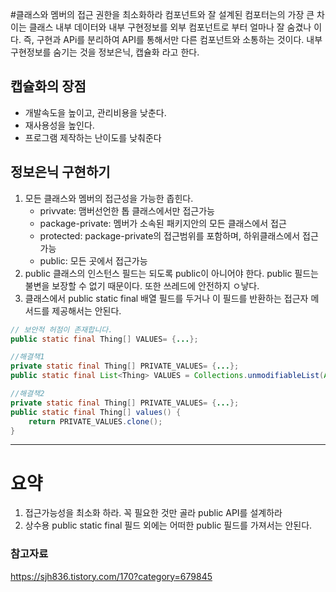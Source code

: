 #클래스와 멤버의 접근 권한을 최소화하라
컴포넌트와 잘 설계된 컴포터는의 가장 큰 차이는 클래스 내부 데이터와 내부 구현정보를 외부 컴포넌트로 부터 얼마나 잘 숨겼나 이다. 즉, 구현과 APi를 분리하여 API를 통해서만 다른 컴포넌트와 소통하는 것이다. 내부 구현정보를 숨기는 것을 정보은닉, 캡슐화 라고 한다.

## 캡슐화의 장점
* 개발속도을 높이고, 관리비용을 낮춘다.
* 재사용성을 높인다. 
* 프로그램 제작하는 난이도를 낮춰준다

## 정보은닉 구현하기
1. 모든 클래스와 멤버의 접근성을 가능한 좁힌다.
   * privvate: 맴버선언한 톱 클래스에서만 접근가능
   * package-private: 멤버가 소속된 패키지안의 모든 클래스에서 접근
   * protected: package-private의 접근범위를 포함하며, 하위클래스에서 접근가능
   * public: 모든 곳에서 접근가능
2. public 클래스의 인스턴스 필드는 되도록 public이 아니어야 한다.
   public 필드는 불변을 보장할 수 없기 때문이다. 또한 쓰레드에 안전하지 ㅇ낳다.
3. 클래스에서 public static final 배열 필드를 두거나 이 필드를 반환하는 접근자 메서드를 제공해서는 안된다.
```java
// 보안적 허점이 존재합니다.
public static final Thing[] VALUES= {...};

//해결책1
private static final Thing[] PRIVATE_VALUES= {...};
public static final List<Thing> VALUES = Collections.unmodifiableList(Arrays.asList(PRIVATE_VALUES));

//해결책2
private static final Thing[] PRIVATE_VALUES= {...};
public static final Thing[] values() {
    return PRIVATE_VALUES.clone();
}
```

---- 
# 요약
1. 접근가능성을 최소화 하라. 꼭 필요한 것만 골라 public API를 설계하라
2. 상수용 public static final 필드 외에는 어떠한 public 필드를 가져서는 안된다.

### 참고자료
https://sjh836.tistory.com/170?category=679845